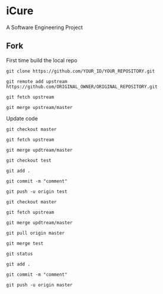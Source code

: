 # iCure
A Software Engineering Project

## Fork

First time build the local repo

```
git clone https://github.com/YOUR_ID/YOUR_REPOSITORY.git
```

```
git remote add upstream https://github.com/ORIGINAL_OWNER/ORIGINAL_REPOSITORY.git
```

```
git fetch upstream
```

```
git merge upstream/master
```

Update code

```
git checkout master
```

```
git fetch upstream
```

```
git merge updtream/master
```

```
git checkout test
```

```
git add .
```

```
git commit -m "comment"
```

```
git push -u origin test
```

```
git checkout master
```

```
git fetch upstream
```

```
git merge updtream/master
```

```
git pull origin master
```

```
git merge test
```

```
git status
```

```
git add .
```

```
git commit -m "comment"
```

```
git push -u origin master
```
